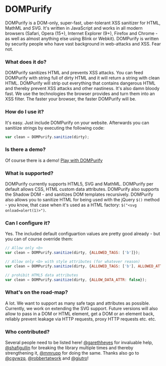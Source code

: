 DOMPurify
=========

DOMPurify is a DOM-only, super-fast, uber-tolerant XSS sanitizer for HTML, MathML and SVG. It's written in JavaScript and works in all modern browsers (Safari, Opera (15+), Internet Explorer (9+), Firefox and Chrome - as well as almost anything else using Blink or Webkit). DOMPurify is written by security people who have vast background in web-attacks and XSS. Fear not.

### What does it do?

DOMPurify sanitizes HTML and prevents XSS attacks. You can feed DOMPurify with string full of dirty HTML and it will return a string with clean HTML. DOMPurify will strip out everything that contains dangerous HTML and thereby prevent XSS attacks and other nastiness. It's also damn bloody fast. We use the technologies the browser provides and turn them into an XSS filter. The faster your browser, the faster DOMPurify will be.

### How do I use it?

It's easy. Just include DOMPurify on your website. Afterwards you can sanitiize strings by executing the following code:

```javascript
var clean = DOMPurify.sanitize(dirty);
```

### Is there a demo?

Of course there is a demo! [Play with DOMPurify](https://cure53.de/purify)

### What is supported?

DOMPurify currently supports HTML5, SVG and MathML. DOMPurify per default allows CSS, HTML custom data attributes. DOMPurify also supports the Shadow DOM - and sanitizes DOM templates recursively. DOMPurify also allows you to sanitize HTML for being used with the jQuery `$()` method - you know, that case when it's used as a HTML factory: `$("<svg onload=alert(1)>")`.

### Can I configure it?

Yes. The included default configuartion values are pretty good already - but you can of course override them:

```javascript
// Allow only <b>
var clean = DOMPurify.sanitize(dirty, {ALLOWED_TAGS: ['b']});

// Allow only <b> with style attributes (for whatever reason)
var clean = DOMPurify.sanitize(dirty, {ALLOWED_TAGS: ['b'], ALLOWED_ATTR: ['style']});

// prohibit HTML5 data attributes
var clean = DOMPurify.sanitize(dirty, {ALLOW_DATA_ATTR: false});

```

### What's on the road-map?

A lot. We want to support as many safe tags and attributes as possible. Currently, we work on extending the SVG support. Future versions will also allow to pass in a DOM or HTML element, get a DOM or an element back, reliably prevent leakage via HTTP requests, proxy HTTP requests etc. etc.

### Who contributed?

Several people need to be listed here! [@garethheyes](https://twitter.com/garethheyes) for invaluable help, [@shafigullin](https://twitter.com/shafigullin) for breaking the library multiple times and thereby strengthening it, [@mmrupp](https://twitter.com/mmrupp) for doing the same. Thanks also go to [@cgvwzq](https://twitter.com/cgvwzq), [@robbertatwork](https://twitter.com/robbertatwork) and [@giutro](https://twitter.com/giutro)!
